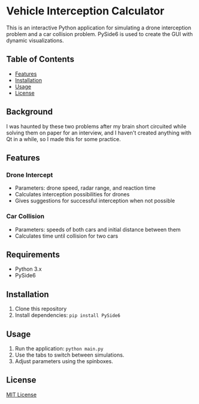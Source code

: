 # Vehicle Interception Calculator

This is an interactive Python application for simulating a drone interception problem and a car collision problem. PySide6 is used to create the GUI with dynamic visualizations.

## Table of Contents

- [Features](#features)
- [Installation](#installation)
- [Usage](#usage)
- [License](#license)

## Background

I was haunted by these two problems after my brain short circuited while solving them on paper for an interview, and I haven't created anything with Qt in a while, so I made this for some practice.

## Features

### Drone Intercept
- Parameters: drone speed, radar range, and reaction time
- Calculates interception possibilities for drones
- Gives suggestions for successful interception when not possible

### Car Collision
- Parameters: speeds of both cars and initial distance between them
- Calculates time until collision for two cars

## Requirements
- Python 3.x
- PySide6

## Installation

1. Clone this repository
2. Install dependencies: `pip install PySide6`

## Usage

1. Run the application:
    `python main.py`
2. Use the tabs to switch between simulations. 
3. Adjust parameters using the spinboxes.

## License

[MIT License](LICENSE)
